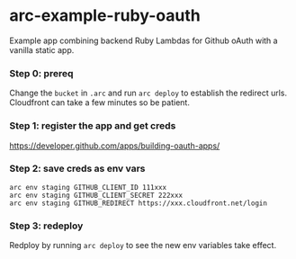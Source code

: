 # arc-example-ruby-oauth

Example app combining backend Ruby Lambdas for Github oAuth with a vanilla static app.

### Step 0: prereq

Change the `bucket` in `.arc` and run `arc deploy` to establish the redirect urls. Cloudfront can take a few minutes so be patient.

### Step 1: register the app and get creds

https://developer.github.com/apps/building-oauth-apps/

### Step 2: save creds as env vars
```
arc env staging GITHUB_CLIENT_ID 111xxx
arc env staging GITHUB_CLIENT_SECRET 222xxx
arc env staging GITHUB_REDIRECT https://xxx.cloudfront.net/login
```

### Step 3: redeploy

Redploy by running `arc deploy` to see the new env variables take effect.
